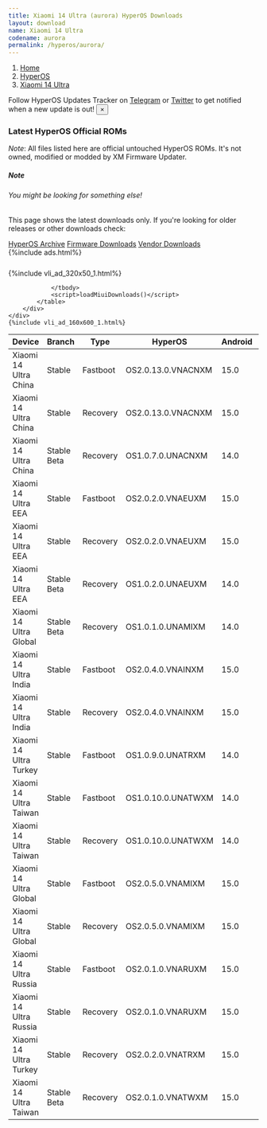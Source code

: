 ```yaml
---
title: Xiaomi 14 Ultra (aurora) HyperOS Downloads
layout: download
name: Xiaomi 14 Ultra
codename: aurora
permalink: /hyperos/aurora/
---
```

<nav aria-label="breadcrumb">
    <ol class="breadcrumb">
        <li class="breadcrumb-item"><a href="/">Home</a></li>
        <li class="breadcrumb-item"><a href="/hyperos/">HyperOS</a></li>
        <li class="breadcrumb-item active" aria-current="page"><a href="/hyperos/aurora/">Xiaomi 14 Ultra</a></li>
    </ol>
</nav>
<div class="alert alert-primary alert-dismissible fade show" role="alert">
    Follow HyperOS Updates Tracker on <a href="https://t.me/MIUIUpdatesTracker" class="alert-link">Telegram</a>
     or <a href="https://twitter.com/MiFwUpdater" class="alert-link">Twitter</a> to get notified when a new update is out!
    <button type="button" class="close" data-dismiss="alert" aria-label="Close">
        <span aria-hidden="true">&times;</span>
    </button>
</div>

### Latest HyperOS Official ROMs
*Note*: All files listed here are official untouched HyperOS ROMs. It's not owned, modified or modded by XM Firmware Updater.
<div class="card">
  <div class="card-body">
    <h5 class="card-title">Note</h5>
    <h6 class="card-subtitle mb-2 text-muted">You might be looking for something else!</h6>
    <p class="card-text">This page shows the latest downloads only.
     If you're looking for older releases or other downloads check:</p>
    <a href="/archive/hyperos/aurora/" class="card-link">HyperOS Archive</a>
    <a href="/firmware/aurora/" class="card-link">Firmware Downloads</a>
    <a href="/vendor/aurora/" class="card-link">Vendor Downloads</a>
  </div>
</div>
{%include ads.html%}
<div class="row justify-content-center">
    <div class="col-10">
        <div class="table-responsive-md" style="margin-top: 25px;">
            {%include vli_ad_320x50_1.html%}
            <table id="miui" class="display dt-responsive nowrap compact table table-striped table-hover table-sm">
                <thead class="thead-dark">
                    <tr>
                        <th data-ref="device">Device</th>
                        <th data-ref="branch">Branch</th>
                        <th data-ref="type">Type</th>
                        <th data-ref="miui">HyperOS</th>
                        <th data-ref="android">Android</th>
                        <th data-ref="size">Size</th>
                        <th data-ref="size">Date</th>
                        <th data-ref="link">Link</th>
                    </tr>
                </thead>
                <tbody>
                <tr><td>Xiaomi 14 Ultra China</td><td>Stable</td><td>Fastboot</td><td>OS2.0.13.0.VNACNXM</td><td>15.0</td><td>10.0 GB</td><td>2024-12-13</td><td><a href="/hyperos/aurora/stable/OS2.0.13.0.VNACNXM/">Download</a></td></tr>
<tr><td>Xiaomi 14 Ultra China</td><td>Stable</td><td>Recovery</td><td>OS2.0.13.0.VNACNXM</td><td>15.0</td><td>7.8 GB</td><td>2024-12-17</td><td><a href="/hyperos/aurora/stable/OS2.0.13.0.VNACNXM/">Download</a></td></tr>
<tr><td>Xiaomi 14 Ultra China</td><td>Stable Beta</td><td>Recovery</td><td>OS1.0.7.0.UNACNXM</td><td>14.0</td><td>7.3 GB</td><td>2024-03-18</td><td><a href="/hyperos/aurora/stable beta/OS1.0.7.0.UNACNXM/">Download</a></td></tr>
<tr><td>Xiaomi 14 Ultra EEA</td><td>Stable</td><td>Fastboot</td><td>OS2.0.2.0.VNAEUXM</td><td>15.0</td><td>8.3 GB</td><td>2024-12-05</td><td><a href="/hyperos/aurora/stable/OS2.0.2.0.VNAEUXM/">Download</a></td></tr>
<tr><td>Xiaomi 14 Ultra EEA</td><td>Stable</td><td>Recovery</td><td>OS2.0.2.0.VNAEUXM</td><td>15.0</td><td>7.0 GB</td><td>2024-12-12</td><td><a href="/hyperos/aurora/stable/OS2.0.2.0.VNAEUXM/">Download</a></td></tr>
<tr><td>Xiaomi 14 Ultra EEA</td><td>Stable Beta</td><td>Recovery</td><td>OS1.0.2.0.UNAEUXM</td><td>14.0</td><td>6.4 GB</td><td>2024-02-26</td><td><a href="/hyperos/aurora/stable beta/OS1.0.2.0.UNAEUXM/">Download</a></td></tr>
<tr><td>Xiaomi 14 Ultra Global</td><td>Stable Beta</td><td>Recovery</td><td>OS1.0.1.0.UNAMIXM</td><td>14.0</td><td>6.5 GB</td><td>2024-03-14</td><td><a href="/hyperos/aurora/stable beta/OS1.0.1.0.UNAMIXM/">Download</a></td></tr>
<tr><td>Xiaomi 14 Ultra India</td><td>Stable</td><td>Fastboot</td><td>OS2.0.4.0.VNAINXM</td><td>15.0</td><td>7.5 GB</td><td>2024-12-13</td><td><a href="/hyperos/aurora/stable/OS2.0.4.0.VNAINXM/">Download</a></td></tr>
<tr><td>Xiaomi 14 Ultra India</td><td>Stable</td><td>Recovery</td><td>OS2.0.4.0.VNAINXM</td><td>15.0</td><td>6.8 GB</td><td>2024-12-17</td><td><a href="/hyperos/aurora/stable/OS2.0.4.0.VNAINXM/">Download</a></td></tr>
<tr><td>Xiaomi 14 Ultra Turkey</td><td>Stable</td><td>Fastboot</td><td>OS1.0.9.0.UNATRXM</td><td>14.0</td><td>7.8 GB</td><td>2024-11-21</td><td><a href="/hyperos/aurora/stable/OS1.0.9.0.UNATRXM/">Download</a></td></tr>
<tr><td>Xiaomi 14 Ultra Taiwan</td><td>Stable</td><td>Fastboot</td><td>OS1.0.10.0.UNATWXM</td><td>14.0</td><td>7.5 GB</td><td>2024-11-21</td><td><a href="/hyperos/aurora/stable/OS1.0.10.0.UNATWXM/">Download</a></td></tr>
<tr><td>Xiaomi 14 Ultra Taiwan</td><td>Stable</td><td>Recovery</td><td>OS1.0.10.0.UNATWXM</td><td>14.0</td><td>6.4 GB</td><td>2024-11-29</td><td><a href="/hyperos/aurora/stable/OS1.0.10.0.UNATWXM/">Download</a></td></tr>
<tr><td>Xiaomi 14 Ultra Global</td><td>Stable</td><td>Fastboot</td><td>OS2.0.5.0.VNAMIXM</td><td>15.0</td><td>9.0 GB</td><td>2024-11-22</td><td><a href="/hyperos/aurora/stable/OS2.0.5.0.VNAMIXM/">Download</a></td></tr>
<tr><td>Xiaomi 14 Ultra Global</td><td>Stable</td><td>Recovery</td><td>OS2.0.5.0.VNAMIXM</td><td>15.0</td><td>7.0 GB</td><td>2024-11-25</td><td><a href="/hyperos/aurora/stable/OS2.0.5.0.VNAMIXM/">Download</a></td></tr>
<tr><td>Xiaomi 14 Ultra Russia</td><td>Stable</td><td>Fastboot</td><td>OS2.0.1.0.VNARUXM</td><td>15.0</td><td>9.0 GB</td><td>2024-12-13</td><td><a href="/hyperos/aurora/stable/OS2.0.1.0.VNARUXM/">Download</a></td></tr>
<tr><td>Xiaomi 14 Ultra Russia</td><td>Stable</td><td>Recovery</td><td>OS2.0.1.0.VNARUXM</td><td>15.0</td><td>6.9 GB</td><td>2024-12-25</td><td><a href="/hyperos/aurora/stable/OS2.0.1.0.VNARUXM/">Download</a></td></tr>
<tr><td>Xiaomi 14 Ultra Turkey</td><td>Stable</td><td>Recovery</td><td>OS2.0.2.0.VNATRXM</td><td>15.0</td><td>6.9 GB</td><td>2024-12-20</td><td><a href="/hyperos/aurora/stable/OS2.0.2.0.VNATRXM/">Download</a></td></tr>
<tr><td>Xiaomi 14 Ultra Taiwan</td><td>Stable Beta</td><td>Recovery</td><td>OS2.0.1.0.VNATWXM</td><td>15.0</td><td>6.8 GB</td><td>2024-12-25</td><td><a href="/hyperos/aurora/stable beta/OS2.0.1.0.VNATWXM/">Download</a></td></tr>

                </tbody>
                <script>loadMiuiDownloads()</script>
            </table>
        </div>
    </div>
    {%include vli_ad_160x600_1.html%}
</div>
